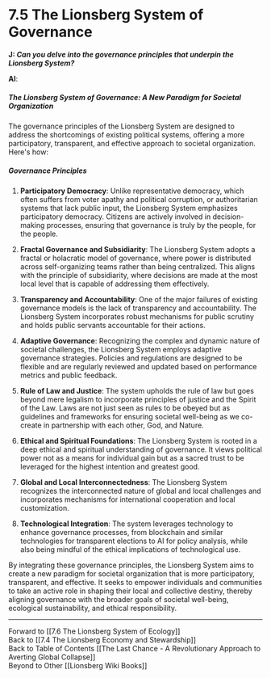 # 7.5 The Lionsberg System of Governance

**J: *Can you delve into the governance principles that underpin the Lionsberg System?***

**AI**: 

##### The Lionsberg System of Governance: A New Paradigm for Societal Organization

The governance principles of the Lionsberg System are designed to address the shortcomings of existing political systems, offering a more participatory, transparent, and effective approach to societal organization. Here's how:

##### Governance Principles

1. **Participatory Democracy**: Unlike representative democracy, which often suffers from voter apathy and political corruption, or authoritarian systems that lack public input, the Lionsberg System emphasizes participatory democracy. Citizens are actively involved in decision-making processes, ensuring that governance is truly by the people, for the people.
    
2. **Fractal Governance and Subsidiarity**: The Lionsberg System adopts a fractal or holacratic model of governance, where power is distributed across self-organizing teams rather than being centralized. This aligns with the principle of subsidiarity, where decisions are made at the most local level that is capable of addressing them effectively.
    
3. **Transparency and Accountability**: One of the major failures of existing governance models is the lack of transparency and accountability. The Lionsberg System incorporates robust mechanisms for public scrutiny and holds public servants accountable for their actions.
    
4. **Adaptive Governance**: Recognizing the complex and dynamic nature of societal challenges, the Lionsberg System employs adaptive governance strategies. Policies and regulations are designed to be flexible and are regularly reviewed and updated based on performance metrics and public feedback.
    
5. **Rule of Law and Justice**: The system upholds the rule of law but goes beyond mere legalism to incorporate principles of justice and the Spirit of the Law. Laws are not just seen as rules to be obeyed but as guidelines and frameworks for ensuring societal well-being as we co-create in partnership with each other, God, and Nature. 
    
6. **Ethical and Spiritual Foundations**: The Lionsberg System is rooted in a deep ethical and spiritual understanding of governance. It views political power not as a means for individual gain but as a sacred trust to be leveraged for the highest intention and greatest good.
    
7. **Global and Local Interconnectedness**: The Lionsberg System recognizes the interconnected nature of global and local challenges and incorporates mechanisms for international cooperation and local customization.
    
8. **Technological Integration**: The system leverages technology to enhance governance processes, from blockchain and similar technologies for transparent elections to AI for policy analysis, while also being mindful of the ethical implications of technological use.
    

By integrating these governance principles, the Lionsberg System aims to create a new paradigm for societal organization that is more participatory, transparent, and effective. It seeks to empower individuals and communities to take an active role in shaping their local and collective destiny, thereby aligning governance with the broader goals of societal well-being, ecological sustainability, and ethical responsibility.

____

Forward to [[7.6 The Lionsberg System of Ecology]]  
Back to [[7.4 The Lionsberg Economy and Stewardship]]  
Back to Table of Contents [[The Last Chance - A Revolutionary Approach to Averting Global Collapse]]  
Beyond to Other [[Lionsberg Wiki Books]]  


